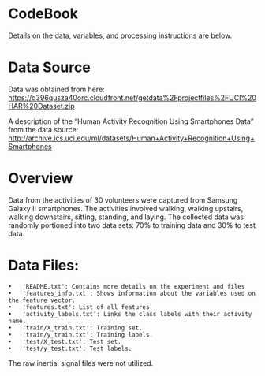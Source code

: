 # CodeBook

Details on the data, variables, and processing instructions are below.

# Data Source

Data was obtained from here: https://d396qusza40orc.cloudfront.net/getdata%2Fprojectfiles%2FUCI%20HAR%20Dataset.zip

A description of the “Human Activity Recognition Using Smartphones Data” from the data source: http://archive.ics.uci.edu/ml/datasets/Human+Activity+Recognition+Using+Smartphones

# Overview

Data from the activities of 30 volunteers were captured from Samsung Galaxy II smartphones. The activities involved walking, walking upstairs, walking downstairs, sitting, standing, and laying. The collected data was randomly portioned into two data sets: 70% to training data and 30% to test data.

# Data Files:

	•	'README.txt': Contains more details on the experiment and files
	•	'features_info.txt': Shows information about the variables used on the feature vector.
	•	'features.txt': List of all features
	•	'activity_labels.txt': Links the class labels with their activity name.
	•	'train/X_train.txt': Training set.
	•	'train/y_train.txt': Training labels.
	•	'test/X_test.txt': Test set.
	•	'test/y_test.txt': Test labels.

The raw inertial signal files were not utilized.

